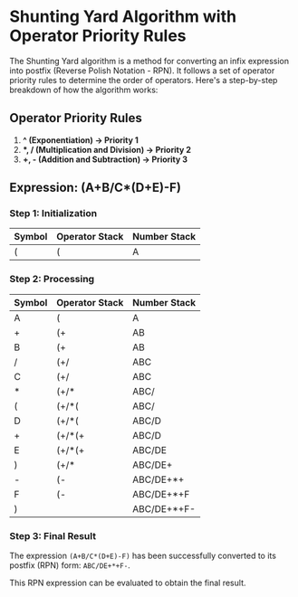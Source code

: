 # Shunting Yard Algorithm with Operator Priority Rules

The Shunting Yard algorithm is a method for converting an infix expression into postfix (Reverse Polish Notation - RPN). It follows a set of operator priority rules to determine the order of operators. Here's a step-by-step breakdown of how the algorithm works:

## Operator Priority Rules

1. **^ (Exponentiation) -> Priority 1**
2. **\*, / (Multiplication and Division) -> Priority 2**
3. **+, - (Addition and Subtraction) -> Priority 3**

## Expression: (A+B/C\*(D+E)-F)

### Step 1: Initialization

| Symbol | Operator Stack | Number Stack |
| ------ | -------------- | ------------ |
| (      | (              | A            |

### Step 2: Processing

| Symbol | Operator Stack | Number Stack |
| ------ | -------------- | ------------ |
| A      | (              | A            |
| +      | (+             | AB           |
| B      | (+             | AB           |
| /      | (+/            | ABC          |
| C      | (+/            | ABC          |
| \*     | (+/\*          | ABC/         |
| (      | (+/\*(         | ABC/         |
| D      | (+/\*(         | ABC/D        |
| +      | (+/\*(+        | ABC/D        |
| E      | (+/\*(+        | ABC/DE       |
| )      | (+/\*          | ABC/DE+      |
| -      | (-             | ABC/DE+\*+   |
| F      | (-             | ABC/DE+\*+F  |
| )      |                | ABC/DE+\*+F- |

### Step 3: Final Result

The expression `(A+B/C*(D+E)-F)` has been successfully converted to its postfix (RPN) form: `ABC/DE+*+F-`.

This RPN expression can be evaluated to obtain the final result.

